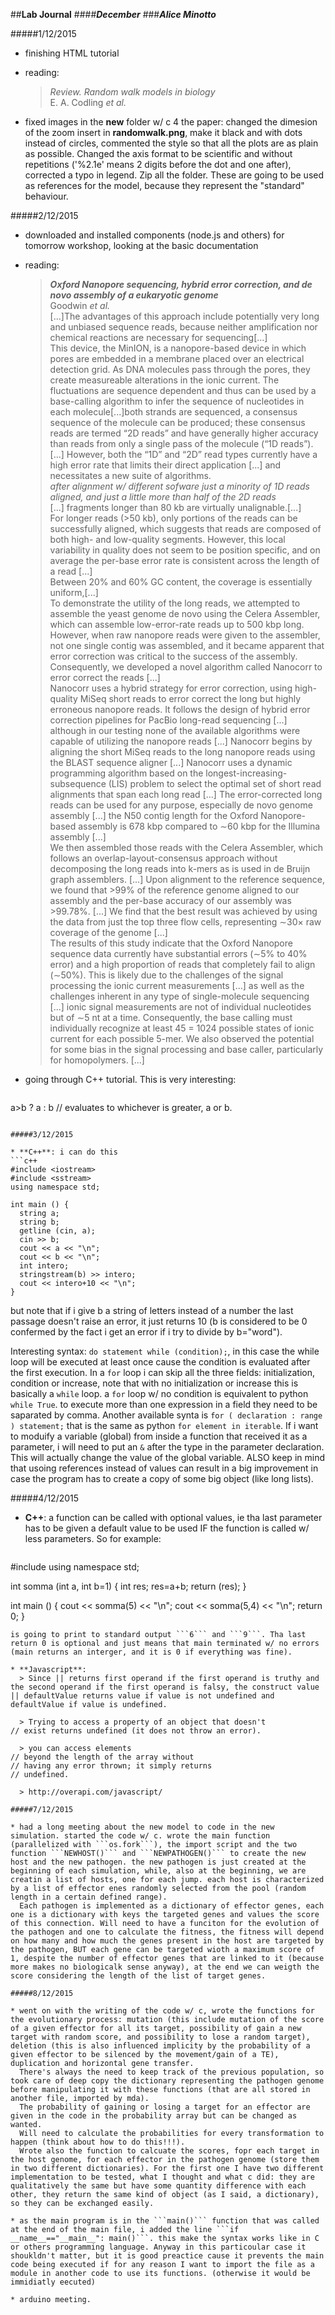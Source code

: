 ##**Lab Journal**
####**_December_**
###**_Alice Minotto_**

#####1/12/2015

* finishing HTML tutorial

* reading:
  >_Review. Random walk models in biology_  
  > E. A. Codling _et al._

* fixed images in the **new** folder w/ c 4 the paper: changed the dimesion of the zoom insert in **randomwalk.png**, make it black and with dots instead of circles, commented the style so that all the plots are as plain as possible. Changed the axis format to be scientific and without repetitions ('%2.1e' means 2 digits before the dot and one after), corrected a typo in legend. Zip all the folder. These are going to be used as references for the model, because they represent the "standard" behaviour.

#####2/12/2015

* downloaded and installed components (node.js and others) for tomorrow workshop, looking at the basic documentation

* reading:
  > **_Oxford Nanopore sequencing, hybrid error correction, and de novo assembly of a eukaryotic genome_**  
  > Goodwin _et al._  
  > [...]The advantages of this approach include potentially very long and unbiased sequence reads, because neither amplification nor chemical reactions are necessary for sequencing[...]  
  > This device, the MinION, is a nanopore-based device in which pores are embedded in a membrane placed over an electrical detection grid. As DNA molecules pass through the pores, they create measureable alterations in the ionic current. The fluctuations are sequence dependent and thus can be used by a base-calling algorithm to infer the sequence of nucleotides in each molecule[...]both strands are sequenced, a consensus sequence of the molecule can be produced; these consensus reads are termed “2D reads” and have generally higher accuracy than reads from only a single pass of the molecule (“1D reads”).[...]
  > However, both the “1D” and “2D” read types currently have a high error rate that limits their direct application [...] and necessitates a new suite of algorithms.  
  > _after alignment w/ different sofware just a minority of 1D reads aligned, and just a little more than half of the 2D reads_  
  > [...] fragments longer than 80 kb are virtually unalignable.[...]  
  > For longer reads (>50 kb), only portions of the reads can be successfully aligned, which suggests that reads are composed of both high- and low-quality segments. However, this local variability in quality does not seem to be position specific, and on average the per-base error rate is consistent across the length of a read [...]  
  > Between 20% and 60% GC content, the coverage is essentially uniform,[...]  
  > To demonstrate the utility of the long reads, we attempted to assemble the yeast genome de novo using the Celera Assembler, which can assemble low-error-rate reads up to 500 kbp long. However, when raw nanopore reads were given to the assembler, not one single contig was assembled, and it became apparent that error correction was critical to the success of the assembly. Consequently, we developed a novel algorithm called Nanocorr to error correct the reads [...]  
  > Nanocorr uses a hybrid strategy for error correction, using high-quality MiSeq short reads to error correct the long but highly erroneous nanopore reads. It follows the design of hybrid error correction pipelines for PacBio long-read sequencing [...] although in our testing none of the available algorithms were capable of utilizing the nanopore reads [...] Nanocorr begins by aligning the short MiSeq reads to the long nanopore reads using the BLAST sequence aligner [...] Nanocorr uses a dynamic programming algorithm based on the longest-increasing-subsequence (LIS) problem to select the optimal set of short read alignments that span each long read [...] The error-corrected long reads can be used for any purpose, especially de novo genome assembly [...] the N50 contig length for the Oxford Nanopore-based assembly is 678 kbp compared to ∼60 kbp for the Illumina assembly [...]  
  > We then assembled those reads with the Celera Assembler, which follows an overlap-layout-consensus approach without decomposing the long reads into k-mers as is used in de Bruijn graph assemblers. [...] Upon alignment to the reference sequence, we found that >99% of the reference genome aligned to our assembly and the per-base accuracy of our assembly was >99.78%. [...]  We find that the best result was achieved by using the data from just the top three flow cells, representing ∼30× raw coverage of the genome [...]  
  > The results of this study indicate that the Oxford Nanopore sequence data currently have substantial errors (∼5% to 40% error) and a high proportion of reads that completely fail to align (∼50%). This is likely due to the challenges of the signal processing the ionic current measurements [...] as well as the challenges inherent in any type of single-molecule sequencing [...] ionic signal measurements are not of individual nucleotides but of ∼5 nt at a time. Consequently, the base calling must individually recognize at least 45 = 1024 possible states of ionic current for each possible 5-mer. We also observed the potential for some bias in the signal processing and base caller, particularly for homopolymers. [...]

* going through C++ tutorial. This is very interesting:
  ```c++  
a>b ? a : b      // evaluates to whichever is greater, a or b. 
  ```

#####3/12/2015

* **C++**: i can do this
  ```c++
  #include <iostream>
#include <sstream>
using namespace std;

int main () {
    string a;
    string b;
    getline (cin, a);
    cin >> b;
    cout << a << "\n";
    cout << b << "\n";
    int intero;
    stringstream(b) >> intero;
    cout << intero+10 << "\n";
}  
  ```
  but note that if i give b a string of letters instead of a number the last passage doesn't raise an error, it just returns 10 (b is considered to be 0 confermed by the fact i get an error if i try to divide by b="word").

  Interesting syntax: ```do statement while (condition);```, in this case the while loop will be executed at least once cause the condition is evaluated after the first execution.
  In a ```for``` loop i can skip all the three fields: initialization, condition or increase, note that with no initialization or increase this is basically a ```while``` loop. a ```for``` loop w/ no condition is equivalent to python ```while True```. to execute more than one expression in a field they need to be saparated by comma. Another available synta is ```for ( declaration : range ) statement;``` that is the same as python ```for element in iterable```.
  If i want to moduify a variable (global) from inside a function that received it as a parameter, i will need to put an ```&``` after the type in the parameter declaration. This will actually change the value of the global variable.
  ALSO keep in mind that usoing references instead of values can result in a big improvement in case the program has to create a copy of some big object (like long lists).

#####4/12/2015

* **C++**: a function can be called with optional values, ie tha last parameter has to be given a default value to be used IF the function is called w/ less parameters. So for example:
  ```c++
#include <iostream>
using namespace std;

int somma (int a, int b=1)
{
int res;
res=a+b;
return (res);
}

int main ()
{
cout << somma(5) << "\n";
cout << somma(5,4) << "\n";
return 0;
}
```
is going to print to standard output ```6``` and ```9```. Tha last return 0 is optional and just means that main terminated w/ no errors (main returns an interger, and it is 0 if everything was fine).

* **Javascript**: 
  > Since || returns first operand if the first operand is truthy and the second operand if the first operand is falsy, the construct value || defaultValue returns value if value is not undefined and defaultValue if value is undefined.

  > Trying to access a property of an object that doesn't
// exist returns undefined (it does not throw an error).

  > you can access elements 
// beyond the length of the array without
// having any error thrown; it simply returns
// undefined.

  > http://overapi.com/javascript/

#####7/12/2015

* had a long meeting about the new model to code in the new simulation. started the code w/ c. wrote the main function (parallelized with ```os.fork```), the import script and the two function ```NEWHOST()``` and ```NEWPATHOGEN()``` to create the new host and the new pathogen. the new pathogen is just created at the beginning of each simulation, while, also at the beginning, we are creatin a list of hosts, one for each jump. each host is characterized by a list of effector enes randomly selected from the pool (random length in a certain defined range).
  Each pathogen is implemented as a dictionary of effector genes, each one is a dictionary with keys the targeted genes and values the score of this connection. Will need to have a funciton for the evolution of the pathogen and one to calculate the fitness, the fitness will depend on how many and how much the genes present in the host are targeted by the pathogen, BUT each gene can be targeted wioth a maximum score of 1, despite the number of effector genes that are linked to it (because more makes no biologicalk sense anyway), at the end we can weigth the score considering the length of the list of target genes.

#####8/12/2015

* went on with the writing of the code w/ c, wrote the functions for the evolutionary process: mutation (this include mutation of the score of a given effector for all its target, possibility of gain a new target with random score, and possibility to lose a random target), deletion (this is also influenced implicity by the probability of a given effector to be silenced by the movement/gain of a TE), duplication and horizontal gene transfer.
  There's always the need to keep track of the previous population, so took care of deep copy the dictionary representing the pathogen genome before manipulating it with these functions (that are all stored in another file, imported by mda).
  The probability of gaining or losing a target for an effector are given in the code in the probability array but can be changed as wanted.
  Will need to calculate the probabilities for every transformation to happen (think about how to do this!!!).
  Wrote also the function to calcuate the scores, fopr each target in the host genome, for each effector in the pathogen genome (store them in two different dictionaries). For the first one I have two different implementation to be tested, what I thought and what c did: they are qualitatively the same but have some quantity difference with each other, they return the same kind of object (as I said, a dictionary), so they can be exchanged easily.

* as the main program is in the ```main()``` function that was called at the end of the main file, i added the line ```if __name__=="__main__": main()```. this make the syntax works like in C or others programming language. Anyway in this particoular case it shoukldn't matter, but it is good preactice cause it prevents the main code being executed if for any reason I want to import the file as a module in another code to use its functions. (otherwise it would be immidiatly eecuted)

* arduino meeting.
